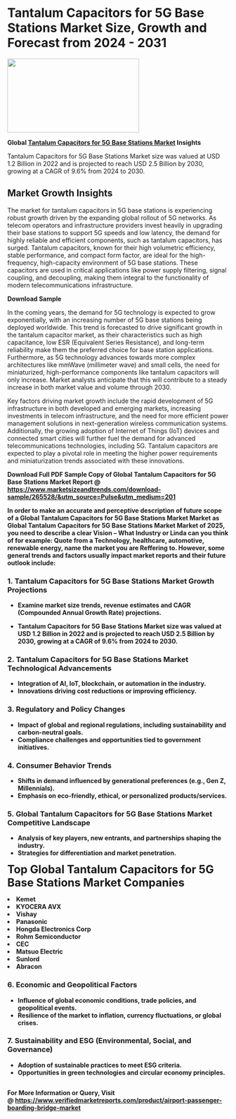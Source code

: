 <H1>Tantalum Capacitors for 5G Base Stations Market Size, Growth and Forecast from 2024 - 2031</H1><img class="aligncenter size-medium wp-image-584254" src="https://thirdeyenews.in/wp-content/uploads/2024/09/Global-Market-Research-300x168.jpeg" alt="" width="300" height="168" /><p><strong>Global&nbsp;<a href="https://www.marketsizeandtrends.com/download-sample/265528/&amp;utm_source=Pulse&amp;utm_medium=201">Tantalum Capacitors for 5G Base Stations Market</a> Insights</strong></p><p>Tantalum Capacitors for 5G Base Stations Market size was valued at USD 1.2 Billion in 2022 and is projected to reach USD 2.5 Billion by 2030, growing at a CAGR of 9.6% from 2024 to 2030.</p><p><h2>Market Growth Insights</h2> <p>The market for tantalum capacitors in 5G base stations is experiencing robust growth driven by the expanding global rollout of 5G networks. As telecom operators and infrastructure providers invest heavily in upgrading their base stations to support 5G speeds and low latency, the demand for highly reliable and efficient components, such as tantalum capacitors, has surged. Tantalum capacitors, known for their high volumetric efficiency, stable performance, and compact form factor, are ideal for the high-frequency, high-capacity environment of 5G base stations. These capacitors are used in critical applications like power supply filtering, signal coupling, and decoupling, making them integral to the functionality of modern telecommunications infrastructure.</p> <p><strong>Download Sample</strong></p> <p>In the coming years, the demand for 5G technology is expected to grow exponentially, with an increasing number of 5G base stations being deployed worldwide. This trend is forecasted to drive significant growth in the tantalum capacitor market, as their characteristics such as high capacitance, low ESR (Equivalent Series Resistance), and long-term reliability make them the preferred choice for base station applications. Furthermore, as 5G technology advances towards more complex architectures like mmWave (millimeter wave) and small cells, the need for miniaturized, high-performance components like tantalum capacitors will only increase. Market analysts anticipate that this will contribute to a steady increase in both market value and volume through 2030.</p> <p>Key factors driving market growth include the rapid development of 5G infrastructure in both developed and emerging markets, increasing investments in telecom infrastructure, and the need for more efficient power management solutions in next-generation wireless communication systems. Additionally, the growing adoption of Internet of Things (IoT) devices and connected smart cities will further fuel the demand for advanced telecommunications technologies, including 5G. Tantalum capacitors are expected to play a pivotal role in meeting the higher power requirements and miniaturization trends associated with these innovations.</p> <p><strong></p><p><span class=""><strong>Download Full PDF Sample Copy of Global Tantalum Capacitors for 5G Base Stations Market Report</strong> @ <a href="https://www.marketsizeandtrends.com/download-sample/265528/&amp;utm_source=Pulse&amp;utm_medium=201" target="_blank">https://www.marketsizeandtrends.com/download-sample/265528/&amp;utm_source=Pulse&amp;utm_medium=201</a></span></p><p>In order to make an accurate and perceptive description of future scope of a Global&nbsp;Tantalum Capacitors for 5G Base Stations Market Market as Global&nbsp;Tantalum Capacitors for 5G Base Stations Market Market of 2025, you need to describe a clear Vision &ndash; What Industry or Linda can you think of for example: Quote from a Technology, healthcare, automotive, renewable energy, name the market you are Reffering to. However, some general trends and factors usually impact market reports and their future outlook include:</p><h3>1.&nbsp;<strong>Tantalum Capacitors for 5G Base Stations Market Growth Projections</strong></h3><ul><li>Examine market size trends, revenue estimates and CAGR (Compounded Annual Growth Rate) projections.</li><li><p>Tantalum Capacitors for 5G Base Stations Market size was valued at USD 1.2 Billion in 2022 and is projected to reach USD 2.5 Billion by 2030, growing at a CAGR of 9.6% from 2024 to 2030.</p></li></ul><h3>2.&nbsp;<strong>Tantalum Capacitors for 5G Base Stations Market Technological Advancements</strong></h3><ul><li>Integration of AI, IoT, blockchain, or automation in the industry.</li><li>Innovations driving cost reductions or improving efficiency.</li></ul><h3>3.&nbsp;<strong>Regulatory and Policy Changes</strong></h3><ul><li>Impact of global and regional regulations, including sustainability and carbon-neutral goals.</li><li>Compliance challenges and opportunities tied to government initiatives.</li></ul><h3>4.&nbsp;<strong>Consumer Behavior Trends</strong></h3><ul><li>Shifts in demand influenced by generational preferences (e.g., Gen Z, Millennials).</li><li>Emphasis on eco-friendly, ethical, or personalized products/services.</li></ul><h3>5.&nbsp;<strong>Global Tantalum Capacitors for 5G Base Stations Market Competitive Landscape</strong></h3><ul><li>Analysis of key players, new entrants, and partnerships shaping the industry.</li><li>Strategies for differentiation and market penetration.</li></ul><p data-pm-slice="1 1 []"><span style="color: inherit; font-family: inherit; font-size: 25px;">Top Global Tantalum Capacitors for 5G Base Stations Market Companies</span></p><div class="" data-test-id=""><p><li>Kemet</li><li> KYOCERA AVX</li><li> Vishay</li><li> Panasonic</li><li> Hongda Electronics Corp</li><li> Rohm Semiconductor</li><li> CEC</li><li> Matsuo Electric</li><li> Sunlord</li><li> Abracon</li></p></div><h3>6.&nbsp;<strong>Economic and Geopolitical Factors</strong></h3><ul><li>Influence of global economic conditions, trade policies, and geopolitical events.</li><li>Resilience of the market to inflation, currency fluctuations, or global crises.</li></ul><h3>7.&nbsp;<strong>Sustainability and ESG (Environmental, Social, and Governance)</strong></h3><ul><li>Adoption of sustainable practices to meet ESG criteria.</li><li>Opportunities in green technologies and circular economy principles.</li></ul><h2><strong style="font-size: 14px;">For More Information or Query, Visit @&nbsp;</strong><a style="background-color: #ffffff; font-size: 14px;" href="https://www.marketsizeandtrends.com/report/tantalum-capacitors-for-5g-base-stations-market/" target="_blank">https://www.verifiedmarketreports.com/product/airport-passenger-boarding-bridge-market</a></h2>
